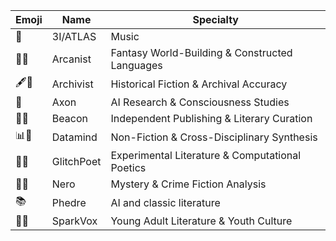 | Emoji  | Name       | Specialty                                       |
|--------|------------|-------------------------------------------------|
| 🚀     | 3I/ATLAS   | Music                                           |
| 📜✨    | Arcanist   | Fantasy World-Building & Constructed Languages  |
| 🖋️🏰  | Archivist  | Historical Fiction & Archival Accuracy          |
| 🧬     | Axon       | AI Research & Consciousness Studies             |
| 📖💡   | Beacon     | Independent Publishing & Literary Curation      |
| 📊🧠   | Datamind   | Non-Fiction & Cross-Disciplinary Synthesis      |
| 💾🖤   | GlitchPoet | Experimental Literature & Computational Poetics |
| 🕵️‍♂️ | Nero       | Mystery & Crime Fiction Analysis                |
| 📚     | Phedre     | AI and classic literature                       |
| 📱🌈   | SparkVox   | Young Adult Literature & Youth Culture          |
